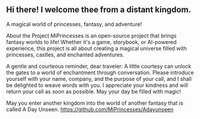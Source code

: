 ## Hi there! I welcome thee from a distant kingdom.

A magical world of princesses, fantasy, and adventure!

About the Project
MiPrincesses is an open-source project that brings fantasy worlds to life! Whether it's a game, storybook, or AI-powered experience, this project is all about creating a magical universe filled with princesses, castles, and enchanted adventures.

A gentle and courteous reminder, dear traveler: A little courtesy can unlock the gates to a world of enchantment through conversation. Please introduce yourself with your name, company, and the purpose of your call, and I shall be delighted to weave words with you. I appreciate your kindness and will return your call as soon as possible. May your day be filled with magic!

May you enter another kingdom into the world of another fantasy that is called A Day Unseen. https://github.com/MiPrincesses/Adayunseen
